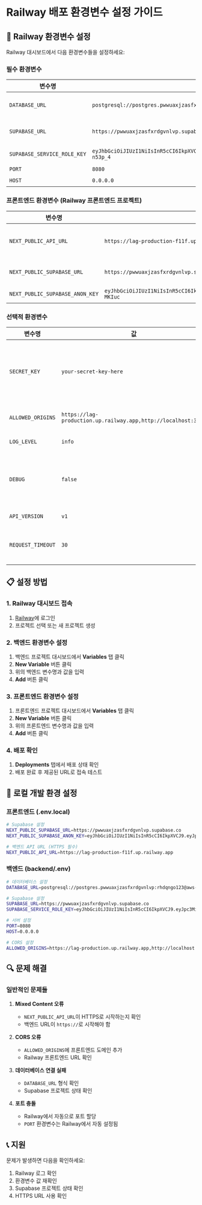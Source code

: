# Railway 배포 환경변수 설정 가이드

## 🚀 Railway 환경변수 설정

Railway 대시보드에서 다음 환경변수들을 설정하세요:

### 필수 환경변수

| 변수명 | 값 | 설명 |
|--------|-----|------|
| `DATABASE_URL` | `postgresql://postgres.pwwuaxjzasfxrdgvnlvp:rhdqngo123@aws-0-ap-southeast-1.pooler.supabase.com:6543/postgres` | Supabase PostgreSQL 연결 문자열 |
| `SUPABASE_URL` | `https://pwwuaxjzasfxrdgvnlvp.supabase.co` | Supabase 프로젝트 URL |
| `SUPABASE_SERVICE_ROLE_KEY` | `eyJhbGciOiJIUzI1NiIsInR5cCI6IkpXVCJ9.eyJpc3MiOiJzdXBhYmFzZSIsInJlZiI6InB3d3VheGp6YXNmeHJkZ3ZubHZwIiwicm9sZSI6InNlcnZpY2Vfcm9sZSIsImlhdCI6MTc1MzQyNzE1NSwiZXhwIjoyMDY5MDAzMTU1fQ.x75cMmgfavTUtdNvokKag2xuQOnpKGoyICVl-n53p_4` | Supabase 서비스 롤 키 |
| `PORT` | `8080` | 서버 포트 |
| `HOST` | `0.0.0.0` | 서버 호스트 |

### 프론트엔드 환경변수 (Railway 프론트엔드 프로젝트)

| 변수명 | 값 | 설명 |
|--------|-----|------|
| `NEXT_PUBLIC_API_URL` | `https://lag-production-f11f.up.railway.app` | 백엔드 API URL (HTTPS 필수) |
| `NEXT_PUBLIC_SUPABASE_URL` | `https://pwwuaxjzasfxrdgvnlvp.supabase.co` | Supabase 프로젝트 URL |
| `NEXT_PUBLIC_SUPABASE_ANON_KEY` | `eyJhbGciOiJIUzI1NiIsInR5cCI6IkpXVCJ9.eyJpc3MiOiJzdXBhYmFzZSIsInJlZiI6InB3d3VheGp6YXNmeHJkZ3ZubHZwIiwicm9sZSI6ImFub24iLCJpYXQiOjE3NTM0MjcxNTUsImV4cCI6MjA2OTAwMzE1NX0.q7hDrjtAalgsz8UCFJibRgPaCQ2vy6mdXxIap-MKIuc` | Supabase Anon Key |

### 선택적 환경변수

| 변수명 | 값 | 설명 |
|--------|-----|------|
| `SECRET_KEY` | `your-secret-key-here` | JWT 시크릿 키 (랜덤 문자열로 변경 권장) |
| `ALLOWED_ORIGINS` | `https://lag-production.up.railway.app,http://localhost:3000` | CORS 허용 도메인 |
| `LOG_LEVEL` | `info` | 로그 레벨 |
| `DEBUG` | `false` | 개발 모드 (프로덕션에서는 false) |
| `API_VERSION` | `v1` | API 버전 |
| `REQUEST_TIMEOUT` | `30` | 요청 타임아웃 (초) |

## 📋 설정 방법

### 1. Railway 대시보드 접속
1. [Railway](https://railway.app)에 로그인
2. 프로젝트 선택 또는 새 프로젝트 생성

### 2. 백엔드 환경변수 설정
1. 백엔드 프로젝트 대시보드에서 **Variables** 탭 클릭
2. **New Variable** 버튼 클릭
3. 위의 백엔드 변수명과 값을 입력
4. **Add** 버튼 클릭

### 3. 프론트엔드 환경변수 설정
1. 프론트엔드 프로젝트 대시보드에서 **Variables** 탭 클릭
2. **New Variable** 버튼 클릭
3. 위의 프론트엔드 변수명과 값을 입력
4. **Add** 버튼 클릭

### 4. 배포 확인
1. **Deployments** 탭에서 배포 상태 확인
2. 배포 완료 후 제공된 URL로 접속 테스트

## 🔧 로컬 개발 환경 설정

### 프론트엔드 (.env.local)
```bash
# Supabase 설정
NEXT_PUBLIC_SUPABASE_URL=https://pwwuaxjzasfxrdgvnlvp.supabase.co
NEXT_PUBLIC_SUPABASE_ANON_KEY=eyJhbGciOiJIUzI1NiIsInR5cCI6IkpXVCJ9.eyJpc3MiOiJzdXBhYmFzZSIsInJlZiI6InB3d3VheGp6YXNmeHJkZ3ZubHZwIiwicm9sZSI6ImFub24iLCJpYXQiOjE3NTM0MjcxNTUsImV4cCI6MjA2OTAwMzE1NX0.q7hDrjtAalgsz8UCFJibRgPaCQ2vy6mdXxIap-MKIuc

# 백엔드 API URL (HTTPS 필수)
NEXT_PUBLIC_API_URL=https://lag-production-f11f.up.railway.app
```

### 백엔드 (backend/.env)
```bash
# 데이터베이스 설정
DATABASE_URL=postgresql://postgres.pwwuaxjzasfxrdgvnlvp:rhdqngo123@aws-0-ap-southeast-1.pooler.supabase.com:6543/postgres

# Supabase 설정
SUPABASE_URL=https://pwwuaxjzasfxrdgvnlvp.supabase.co
SUPABASE_SERVICE_ROLE_KEY=eyJhbGciOiJIUzI1NiIsInR5cCI6IkpXVCJ9.eyJpc3MiOiJzdXBhYmFzZSIsInJlZiI6InB3d3VheGp6YXNmeHJkZ3ZubHZwIiwicm9sZSI6InNlcnZpY2Vfcm9sZSIsImlhdCI6MTc1MzQyNzE1NSwiZXhwIjoyMDY5MDAzMTU1fQ.x75cMmgfavTUtdNvokKag2xuQOnpKGoyICVl-n53p_4

# 서버 설정
PORT=8080
HOST=0.0.0.0

# CORS 설정
ALLOWED_ORIGINS=https://lag-production.up.railway.app,http://localhost:3000
```

## 🔍 문제 해결

### 일반적인 문제들

1. **Mixed Content 오류**
   - `NEXT_PUBLIC_API_URL`이 HTTPS로 시작하는지 확인
   - 백엔드 URL이 `https://`로 시작해야 함

2. **CORS 오류**
   - `ALLOWED_ORIGINS`에 프론트엔드 도메인 추가
   - Railway 프론트엔드 URL 확인

3. **데이터베이스 연결 실패**
   - `DATABASE_URL` 형식 확인
   - Supabase 프로젝트 상태 확인

4. **포트 충돌**
   - Railway에서 자동으로 포트 할당
   - `PORT` 환경변수는 Railway에서 자동 설정됨

## 📞 지원

문제가 발생하면 다음을 확인하세요:
1. Railway 로그 확인
2. 환경변수 값 재확인
3. Supabase 프로젝트 상태 확인
4. HTTPS URL 사용 확인 